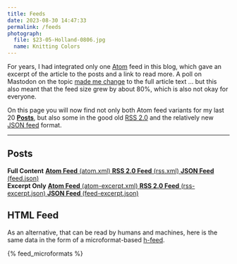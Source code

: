 ```yaml
---
title: Feeds
date: 2023-08-30 14:47:33
permalink: /feeds
photograph:
  file: $23-05-Holland-0806.jpg
  name: Knitting Colors
---
```


For years, I had integrated only one [Atom](https://en.wikipedia.org/wiki/Atom_(web_standard)) feed in this blog, which gave an excerpt of the article to the posts and a link to read more. A poll on Mastodon on the topic [made me change](/notes/2023/feed-full-length-article/) to the full article text ... but this also meant that the feed size grew by about 80%, which is also not okay for everyone.

On this page you will now find not only both Atom feed variants for my last 20 [**Posts**](/archives), but also some in the good old [RSS 2.0](https://en.wikipedia.org/wiki/RSS) and the relatively new [JSON feed](https://en.wikipedia.org/wiki/JSON_Feed) format.

---

<section class="feeds">

## Posts

<div class="feed-group">
  <strong>Full Content</strong>
  <!-- TODO: Tag Plugins are not working here: see https://github.com/hexojs/hexo/issues/4713
  {% feed_link "feed-posts-atom-full", "atom" %}
  {% feed_link "feed-posts-rss-full", "rss" %}
  {% feed_link "feed-posts-json-full", "json" %}
  -->
  <a href="/atom.xml" class="atom site-default">
    <span><strong>Atom Feed</strong> (atom.xml)</span>
  </a>
  <a href="/rss.xml" class="rss">
    <span><strong>RSS 2.0 Feed</strong> (rss.xml)</span>
  </a>
  <a href="/feed.json" class="json">
    <span><strong>JSON Feed</strong> (feed.json)</span>
  </a>
</div>

<div class="feed-group">
  <strong>Excerpt Only</strong>
  <!-- TODO: Tag Plugins are not working here: see https://github.com/hexojs/hexo/issues/4713
  {% feed_link "feed-posts-atom-excerpt", "atom" %}
  {% feed_link "feed-posts-rss-excerpt", "rss" %}
  {% feed_link "feed-posts-json-excerpt", "json" %} -->

  <a href="/atom-excerpt.xml" class="atom">
    <span><strong>Atom Feed</strong> (atom-excerpt.xml)</span>
  </a>
  <a href="/rss-excerpt.xml" class="rss">
    <span><strong>RSS 2.0 Feed</strong> (rss-excerpt.json)</span>
  </a>
  <a href="/feed-excerpt.json" class="json">
    <span><strong>JSON Feed</strong> (feed-excerpt.json)</span>
  </a>
</div>

</section>

<section class="mf2feed">

  ## HTML Feed

  As an alternative, that can be read by humans and machines, here is the same data in the form of a microformat-based [h-feed](https://microformats.org/wiki/h-feed).

  <!-- TODO: Tag Plugins are not working here: see https://github.com/hexojs/hexo/issues/4713 ... Workaround: placeholder replacement in generator-dynamic-feeds.js
   -->
   {% feed_microformats %}
  
</section>